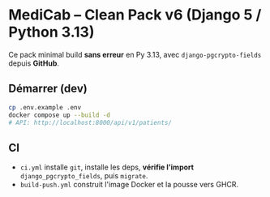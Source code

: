 # MediCab – Clean Pack v6 (Django 5 / Python 3.13)

Ce pack minimal build **sans erreur** en Py 3.13, avec `django-pgcrypto-fields` depuis **GitHub**.

## Démarrer (dev)
```bash
cp .env.example .env
docker compose up --build -d
# API: http://localhost:8000/api/v1/patients/
```

## CI
- `ci.yml` installe `git`, installe les deps, **vérifie l'import** `django_pgcrypto_fields`, puis `migrate`.
- `build-push.yml` construit l'image Docker et la pousse vers GHCR.
